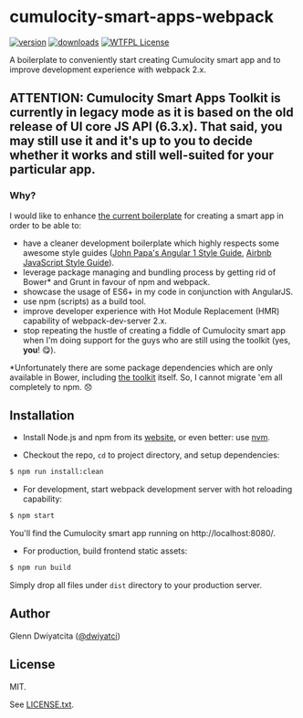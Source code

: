 # cumulocity-smart-apps-webpack

[![version](https://img.shields.io/npm/v/cumulocity-smart-apps-webpack.svg)](https://www.npmjs.com/package/cumulocity-smart-apps-webpack)
[![downloads](https://img.shields.io/npm/dt/cumulocity-smart-apps-webpack.svg)](http://npm-stat.com/charts.html?package=cumulocity-smart-apps-webpack)
[![WTFPL License](https://img.shields.io/github/license/mashape/apistatus.svg)](https://raw.githubusercontent.com/dwiyatci/cumulocity-smart-apps-webpack/master/LICENSE.txt)

A boilerplate to conveniently start creating Cumulocity smart app and to improve development experience with webpack 2.x.

## ATTENTION: Cumulocity Smart Apps Toolkit is currently in legacy mode as it is based on the old release of UI core JS API (6.3.x). That said, you may still use it and it's up to you to decide whether it works and still well-suited for your particular app.
 
### Why?
I would like to enhance [the current boilerplate](https://bitbucket.org/m2m/cumulocity-examples/src/fa8077ade64ddb74100296742e739daa258ae9b3/hello-core-api/?at=default) for creating a smart app in order to be able to:
- have a cleaner development boilerplate which highly respects some awesome style guides ([John Papa's Angular 1 Style Guide](https://github.com/johnpapa/angular-styleguide/blob/master/a1/README.md), [Airbnb JavaScript Style Guide](https://github.com/airbnb/javascript)).
- leverage package managing and bundling process by getting rid of Bower* and Grunt in favour of npm and webpack.
- showcase the usage of ES6+ in my code in conjunction with AngularJS.
- use npm (scripts) as a build tool.
- improve developer experience with Hot Module Replacement (HMR) capability of webpack-dev-server 2.x.
- stop repeating the hustle of creating a fiddle of Cumulocity smart app when I'm doing support for the guys who are still using the toolkit (yes, **you**! :yum:).

*Unfortunately there are some package dependencies which are only available in Bower, including [the toolkit](https://bower.io/search/?q=cumulocity-clients-javascript) itself. So, I cannot migrate 'em all completely to npm. :disappointed:

## Installation
- Install Node.js and npm from its [website](https://nodejs.org), or even better: use [nvm](https://github.com/creationix/nvm).

- Checkout the repo, `cd` to project directory, and setup dependencies:
```bash
$ npm run install:clean
```

* For development, start webpack development server with hot reloading capability:
```bash
$ npm start
```
You'll find the Cumulocity smart app running on http://localhost:8080/.

* For production, build frontend static assets:
```bash
$ npm run build
```
Simply drop all files under `dist` directory to your production server.

## Author
Glenn Dwiyatcita ([@dwiyatci](http://tiny.cc/dwiyatci))

## License
MIT.

See [LICENSE.txt](LICENSE.txt).
